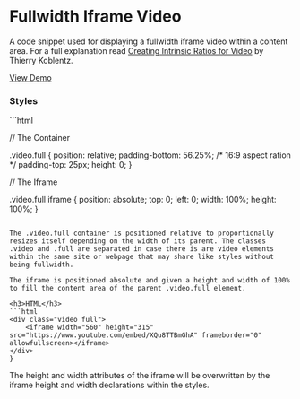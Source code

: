 # Fullwidth Iframe Video 
A code snippet used for displaying a fullwidth iframe video within a content area. For a full explanation read <a href="http://www.alistapart.com/articles/creating-intrinsic-ratios-for-video/" target="_blank">Creating Intrinsic Ratios for Video</a> by Thierry Koblentz.

<a href="http://biz4riz.com/development/github-projects/fullwidth-iframe-video/">View Demo</a>

<h3>Styles</h3>
```html

// The Container

.video.full {
  position: relative;
  padding-bottom: 56.25%; /* 16:9 aspect ration */
  padding-top: 25px;
  height: 0;
}

// The Iframe

.video.full iframe {
  position: absolute;
  top: 0;
  left: 0;
  width: 100%;
  height: 100%;
}
```

The .video.full container is positioned relative to proportionally resizes itself depending on the width of its parent. The classes .video and .full are separated in case there is are video elements within the same site or webpage that may share like styles without being fullwidth.

The iframe is positioned absolute and given a height and width of 100% to fill the content area of the parent .video.full element.

<h3>HTML</h3>
```html
<div class="video full">
    <iframe width="560" height="315" src="https://www.youtube.com/embed/XQu8TTBmGhA" frameborder="0" allowfullscreen></iframe>
</div>
}
```
The height and width attributes of the iframe will be overwritten by the iframe height and width declarations within the styles.

